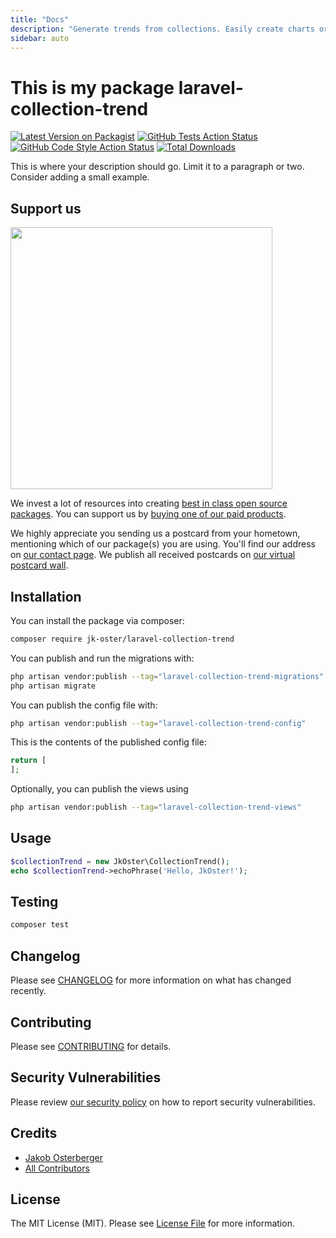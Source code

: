 ```yaml
---
title: "Docs"
description: "Generate trends from collections. Easily create charts or reports."
sidebar: auto
---
```


# This is my package laravel-collection-trend

[![Latest Version on Packagist](https://img.shields.io/packagist/v/jk-oster/laravel-collection-trend.svg?style=flat-square)](https://packagist.org/packages/jk-oster/laravel-collection-trend)
[![GitHub Tests Action Status](https://img.shields.io/github/actions/workflow/status/jk-oster/laravel-collection-trend/run-tests.yml?branch=main&label=tests&style=flat-square)](https://github.com/jk-oster/laravel-collection-trend/actions?query=workflow%3Arun-tests+branch%3Amain)
[![GitHub Code Style Action Status](https://img.shields.io/github/actions/workflow/status/jk-oster/laravel-collection-trend/fix-php-code-style-issues.yml?branch=main&label=code%20style&style=flat-square)](https://github.com/jk-oster/laravel-collection-trend/actions?query=workflow%3A"Fix+PHP+code+style+issues"+branch%3Amain)
[![Total Downloads](https://img.shields.io/packagist/dt/jk-oster/laravel-collection-trend.svg?style=flat-square)](https://packagist.org/packages/jk-oster/laravel-collection-trend)

This is where your description should go. Limit it to a paragraph or two. Consider adding a small example.

## Support us

[<img src="https://github-ads.s3.eu-central-1.amazonaws.com/laravel-collection-trend.jpg?t=1" width="419px" />](https://spatie.be/github-ad-click/laravel-collection-trend)

We invest a lot of resources into creating [best in class open source packages](https://spatie.be/open-source). You can support us by [buying one of our paid products](https://spatie.be/open-source/support-us).

We highly appreciate you sending us a postcard from your hometown, mentioning which of our package(s) you are using. You'll find our address on [our contact page](https://spatie.be/about-us). We publish all received postcards on [our virtual postcard wall](https://spatie.be/open-source/postcards).

## Installation

You can install the package via composer:

```bash
composer require jk-oster/laravel-collection-trend
```

You can publish and run the migrations with:

```bash
php artisan vendor:publish --tag="laravel-collection-trend-migrations"
php artisan migrate
```

You can publish the config file with:

```bash
php artisan vendor:publish --tag="laravel-collection-trend-config"
```

This is the contents of the published config file:

```php
return [
];
```

Optionally, you can publish the views using

```bash
php artisan vendor:publish --tag="laravel-collection-trend-views"
```

## Usage

```php
$collectionTrend = new JkOster\CollectionTrend();
echo $collectionTrend->echoPhrase('Hello, JkOster!');
```

## Testing

```bash
composer test
```

## Changelog

Please see [CHANGELOG](CHANGELOG.md) for more information on what has changed recently.

## Contributing

Please see [CONTRIBUTING](CONTRIBUTING.md) for details.

## Security Vulnerabilities

Please review [our security policy](../../security/policy) on how to report security vulnerabilities.

## Credits

- [Jakob Osterberger](https://github.com/jk-oster)
- [All Contributors](../../contributors)

## License

The MIT License (MIT). Please see [License File](LICENSE.md) for more information.
